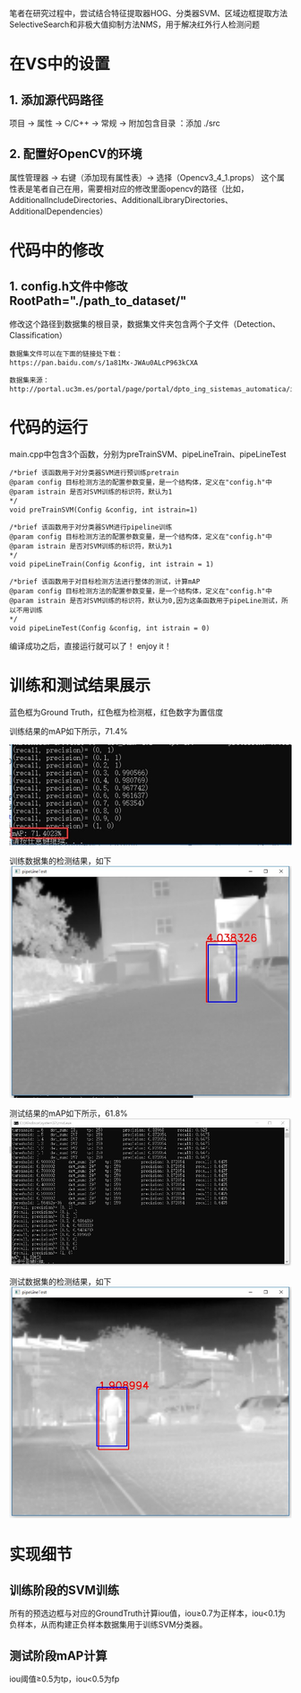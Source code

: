 笔者在研究过程中，尝试结合特征提取器HOG、分类器SVM、区域边框提取方法SelectiveSearch和非极大值抑制方法NMS，用于解决红外行人检测问题

# 在VS中的设置
## 1. 添加源代码路径
   项目 -> 属性 -> C/C++ -> 常规 -> 附加包含目录 ：添加 ./src
## 2. 配置好OpenCV的环境
   属性管理器 -> 右键（添加现有属性表）-> 选择（Opencv3_4_1.props）
   这个属性表是笔者自己在用，需要相对应的修改里面opencv的路径（比如，AdditionalIncludeDirectories、AdditionalLibraryDirectories、AdditionalDependencies）
   
   
# 代码中的修改
## 1. config.h文件中修改RootPath="./path_to_dataset/"
   修改这个路径到数据集的根目录，数据集文件夹包含两个子文件（Detection、Classification）
```
数据集文件可以在下面的链接处下载：
https://pan.baidu.com/s/1a81Mx-JWAu0ALcP963kCXA
```
```
数据集来源：
http://portal.uc3m.es/portal/page/portal/dpto_ing_sistemas_automatica/investigacion/IntelligentSystemsLab/research/InfraredDataset
```

# 代码的运行

main.cpp中包含3个函数，分别为preTrainSVM、pipeLineTrain、pipeLineTest
```
/*brief 该函数用于对分类器SVM进行预训练pretrain
@param config 目标检测方法的配置参数变量，是一个结构体，定义在"config.h"中
@param istrain 是否对SVM训练的标识符，默认为1
*/
void preTrainSVM(Config &config, int istrain=1)
 ```
 
 ```
/*brief 该函数用于对分类器SVM进行pipeline训练
@param config 目标检测方法的配置参数变量，是一个结构体，定义在"config.h"中
@param istrain 是否对SVM训练的标识符，默认为1
*/ 
void pipeLineTrain(Config &config, int istrain = 1)
```

```
/*brief 该函数用于对目标检测方法进行整体的测试，计算mAP
@param config 目标检测方法的配置参数变量，是一个结构体，定义在"config.h"中
@param istrain 是否对SVM训练的标识符，默认为0,因为这条函数用于pipeLine测试，所以不用训练
*/  
void pipeLineTest(Config &config, int istrain = 0)
```
编译成功之后，直接运行就可以了！
enjoy it！

# 训练和测试结果展示
蓝色框为Ground Truth，红色框为检测框，红色数字为置信度

训练结果的mAP如下所示，71.4%

![](https://github.com/LeonJinC/SS-HOG-SVM-NMS/blob/master/traindataset_mAP.jpg)

训练数据集的检测结果，如下
![](https://github.com/LeonJinC/SS-HOG-SVM-NMS/blob/master/train_detection.jpg)

测试结果的mAP如下所示，61.8%
![](https://github.com/LeonJinC/SS-HOG-SVM-NMS/blob/master/testdataset_mAP.jpg)

测试数据集的检测结果，如下
![](https://github.com/LeonJinC/SS-HOG-SVM-NMS/blob/master/test_detection.jpg)

# 实现细节
## 训练阶段的SVM训练
所有的预选边框与对应的GroundTruth计算iou值，iou≥0.7为正样本，iou<0.1为负样本，从而构建正负样本数据集用于训练SVM分类器。

## 测试阶段mAP计算
iou阈值≥0.5为tp，iou<0.5为fp
